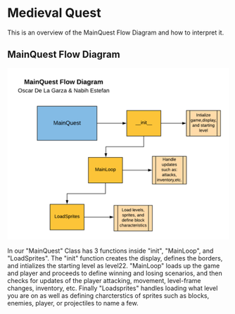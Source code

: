 # Medieval Quest

This is an overview of the MainQuest Flow Diagram and how to interpret it.

## MainQuest Flow Diagram
![Alt](MainQuest_Flow_Diagram.png "Overall Flow Diagram")

In our "MainQuest" Class has 3 functions inside "init", "MainLoop", and "LoadSprites". The "init" function creates the display, defines the borders, and intializes the starting level as level22. "MainLoop" loads up the game and player and proceeds to define winning and losing scenarios, and then checks for updates of the player attacking, movement, level-frame changes, inventory, etc. Finally "Loadsprites" handles loading what level you are on as well as defining charcterstics of sprites such as blocks, enemies, player, or projectiles to name a few.

